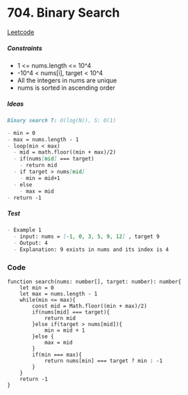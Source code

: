 # 704. Binary Search

[Leetcode](https://leetcode.com/problems/binary-search/description/)

##### Constraints

- 1 <= nums.length <= 10^4
- -10^4 < nums[i], target < 10^4
- All the integers in nums are unique
- nums is sorted in ascending order

##### Ideas

```markdown
Binary search T: O(log(N)), S: O(1)

- min = 0
- max = nums.length - 1
- loop(min < max)
  - mid = math.floor((min + max)/2)
  - if(nums[mid] === target)
    - return mid
  - if target > nums[mid]
    - min = mid+1
  - else
    - max = mid
- return -1
```

##### Test

```markdown
- Example 1
  - input: nums = [-1, 0, 3, 5, 9, 12] , target 9
  - Output: 4
  - Explanation: 9 exists in nums and its index is 4
```

### Code

```typescrip
function search(nums: number[], target: number): number{
    let min = 0
    let max = nums.length - 1
    while(min <= max){
        const mid = Math.floor((min + max)/2)
        if(nums[mid] === target){
            return mid
        }else if(target > nums[mid]){
            min = mid + 1
        }else {
            max = mid
        }
        if(min === max){
            return nums[min] === target ? min : -1
        }
    }
    return -1
}

```
